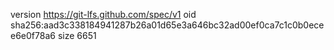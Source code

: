 version https://git-lfs.github.com/spec/v1
oid sha256:aad3c338184941287b26a01d65e3a646bc32ad00ef0ca7c1c0b0ecee6e0f78a6
size 6651
